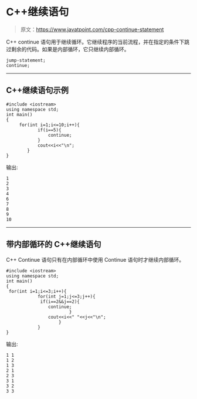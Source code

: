# C++继续语句

> 原文：<https://www.javatpoint.com/cpp-continue-statement>

C++ continue 语句用于继续循环。它继续程序的当前流程，并在指定的条件下跳过剩余的代码。如果是内部循环，它只继续内部循环。

```
jump-statement;    
continue;   

```

* * *

## C++继续语句示例

```
#include <iostream>
using namespace std;
int main()
{
     for(int i=1;i<=10;i++){    
            if(i==5){    
                continue;    
            }    
            cout<<i<<"\n";    
        }      
}

```

输出:

```
1
2
3
4
6
7
8
9
10

```

* * *

## 带内部循环的 C++继续语句

C++ Continue 语句只有在内部循环中使用 Continue 语句时才继续内部循环。

```
#include <iostream>
using namespace std;
int main()
{
 for(int i=1;i<=3;i++){      
            for(int j=1;j<=3;j++){      
             if(i==2&&j==2){      
                continue;      
                        }      
                cout<<i<<" "<<j<<"\n";                
                    }      
            }          
}

```

输出:

```
1 1
1 2
1 3
2 1
2 3
3 1
3 2
3 3

```